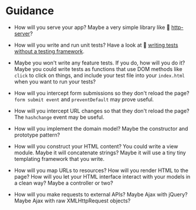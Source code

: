 # Guidance

* How will you serve your app? Maybe a very simple library like :pill: [http-server](../pills/http_server.md)?

* How will you write and run unit tests? Have a look at :pill: [writing tests without a testing framework](../pills/writing_tests_without_a_testing_framework.md).

* Maybe you won't write any feature tests.  If you do, how will you do it? Maybe you could write tests as functions that use DOM methods like `click` to click on things, and include your test file into your `index.html` when you want to run your tests?

* How will you intercept form submissions so they don't reload the page? `form submit event` and `preventDefault` may prove useful.

* How will you intercept URL changes so that they don't reload the page? The `hashchange` event may be useful.

* How will you implement the domain model? Maybe the constructor and prototype pattern?

* How will you construct your HTML content? You could write a view module.  Maybe it will concatenate strings? Maybe it will use a tiny tiny templating framework that you write.

* How will you map URLs to resources? How will you render HTML to the page? How will you let your HTML interface interact with your models in a clean way? Maybe a controller or two?

* How will you make requests to external APIs? Maybe Ajax with jQuery? Maybe Ajax with raw XMLHttpRequest objects?
